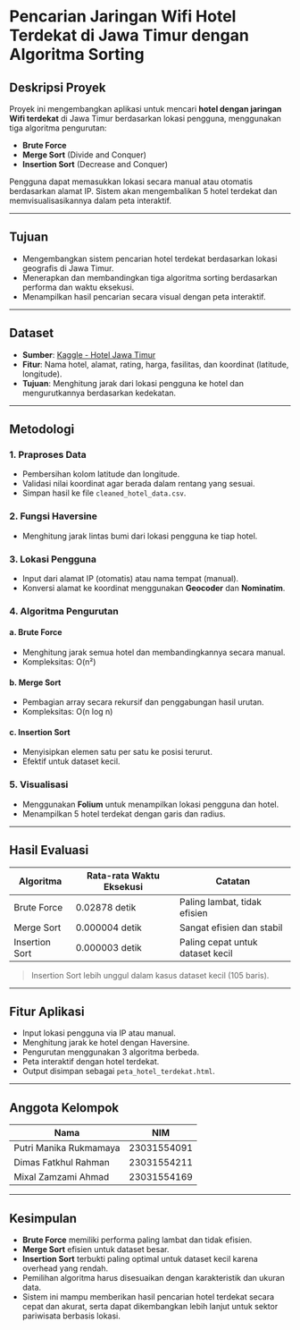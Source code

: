 # Pencarian Jaringan Wifi Hotel Terdekat di Jawa Timur dengan Algoritma Sorting

## Deskripsi Proyek
Proyek ini mengembangkan aplikasi untuk mencari **hotel dengan jaringan Wifi terdekat** di Jawa Timur berdasarkan lokasi pengguna, menggunakan tiga algoritma pengurutan:

- **Brute Force**
- **Merge Sort** (Divide and Conquer)
- **Insertion Sort** (Decrease and Conquer)

Pengguna dapat memasukkan lokasi secara manual atau otomatis berdasarkan alamat IP. Sistem akan mengembalikan 5 hotel terdekat dan memvisualisasikannya dalam peta interaktif.

---

## Tujuan
- Mengembangkan sistem pencarian hotel terdekat berdasarkan lokasi geografis di Jawa Timur.
- Menerapkan dan membandingkan tiga algoritma sorting berdasarkan performa dan waktu eksekusi.
- Menampilkan hasil pencarian secara visual dengan peta interaktif.

---

## Dataset
- **Sumber**: [Kaggle - Hotel Jawa Timur](https://www.kaggle.com/datasets/thedevastator/tourists-attractions-in-indonesia?select=hotel-jatim.csv)
- **Fitur**: Nama hotel, alamat, rating, harga, fasilitas, dan koordinat (latitude, longitude).
- **Tujuan**: Menghitung jarak dari lokasi pengguna ke hotel dan mengurutkannya berdasarkan kedekatan.

---

## Metodologi

### 1. Praproses Data
- Pembersihan kolom latitude dan longitude.
- Validasi nilai koordinat agar berada dalam rentang yang sesuai.
- Simpan hasil ke file `cleaned_hotel_data.csv`.

### 2. Fungsi Haversine
- Menghitung jarak lintas bumi dari lokasi pengguna ke tiap hotel.

### 3. Lokasi Pengguna
- Input dari alamat IP (otomatis) atau nama tempat (manual).
- Konversi alamat ke koordinat menggunakan **Geocoder** dan **Nominatim**.

### 4. Algoritma Pengurutan

#### a. Brute Force
- Menghitung jarak semua hotel dan membandingkannya secara manual.
- Kompleksitas: O(n²)

#### b. Merge Sort
- Pembagian array secara rekursif dan penggabungan hasil urutan.
- Kompleksitas: O(n log n)

#### c. Insertion Sort
- Menyisipkan elemen satu per satu ke posisi terurut.
- Efektif untuk dataset kecil.

### 5. Visualisasi
- Menggunakan **Folium** untuk menampilkan lokasi pengguna dan hotel.
- Menampilkan 5 hotel terdekat dengan garis dan radius.

---

## Hasil Evaluasi

| Algoritma        | Rata-rata Waktu Eksekusi | Catatan                          |
|------------------|---------------------------|----------------------------------|
| Brute Force      | 0.02878 detik             | Paling lambat, tidak efisien     |
| Merge Sort       | 0.000004 detik            | Sangat efisien dan stabil        |
| Insertion Sort   | 0.000003 detik            | Paling cepat untuk dataset kecil |

> Insertion Sort lebih unggul dalam kasus dataset kecil (105 baris).

---

## Fitur Aplikasi
- Input lokasi pengguna via IP atau manual.
- Menghitung jarak ke hotel dengan Haversine.
- Pengurutan menggunakan 3 algoritma berbeda.
- Peta interaktif dengan hotel terdekat.
- Output disimpan sebagai `peta_hotel_terdekat.html`.

---

## Anggota Kelompok
| Nama                        | NIM           | 
|-----------------------------|---------------|
| Putri Manika Rukmamaya      | 23031554091   | 
| Dimas Fatkhul Rahman        | 23031554211   | 
| Mixal Zamzami Ahmad         | 23031554169   | 

---

## Kesimpulan
- **Brute Force** memiliki performa paling lambat dan tidak efisien.
- **Merge Sort** efisien untuk dataset besar.
- **Insertion Sort** terbukti paling optimal untuk dataset kecil karena overhead yang rendah.
- Pemilihan algoritma harus disesuaikan dengan karakteristik dan ukuran data.
- Sistem ini mampu memberikan hasil pencarian hotel terdekat secara cepat dan akurat, serta dapat dikembangkan lebih lanjut untuk sektor pariwisata berbasis lokasi.
